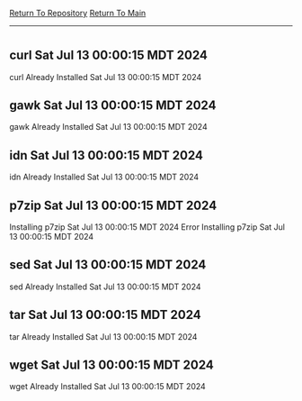 [Return To Repository](https://github.com/DigitalWarrior/piholeparser/)
[Return To Main](https://github.com/DigitalWarrior/piholeparser/blob/master/RecentRunLogs/Mainlog.md)
____________________________________
# 
## curl Sat Jul 13 00:00:15 MDT 2024
curl Already Installed Sat Jul 13 00:00:15 MDT 2024
## gawk Sat Jul 13 00:00:15 MDT 2024
gawk Already Installed Sat Jul 13 00:00:15 MDT 2024
## idn Sat Jul 13 00:00:15 MDT 2024
idn Already Installed Sat Jul 13 00:00:15 MDT 2024
## p7zip Sat Jul 13 00:00:15 MDT 2024
Installing p7zip Sat Jul 13 00:00:15 MDT 2024
Error Installing p7zip Sat Jul 13 00:00:15 MDT 2024
## sed Sat Jul 13 00:00:15 MDT 2024
sed Already Installed Sat Jul 13 00:00:15 MDT 2024
## tar Sat Jul 13 00:00:15 MDT 2024
tar Already Installed Sat Jul 13 00:00:15 MDT 2024
## wget Sat Jul 13 00:00:15 MDT 2024
wget Already Installed Sat Jul 13 00:00:15 MDT 2024
